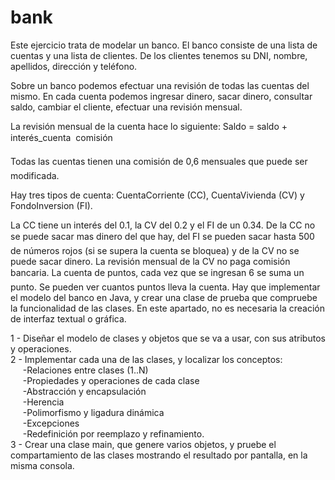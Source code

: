 bank
====
Este ejercicio trata de modelar un banco. El banco consiste de una lista de cuentas y una lista de clientes. De los clientes tenemos su DNI, nombre, apellidos, dirección y teléfono.

Sobre un banco podemos efectuar una revisión de todas las cuentas del mismo. En cada cuenta podemos ingresar dinero, sacar dinero, consultar saldo, cambiar el cliente, efectuar una revisión mensual.

La revisión mensual de la cuenta hace lo siguiente:
Saldo = saldo + interés_cuenta  comisión

Todas las cuentas tienen una comisión de 0,6 mensuales que puede ser modificada.

Hay tres tipos de cuenta: CuentaCorriente (CC), CuentaVivienda (CV) y FondoInversion (FI).

La CC tiene un interés del 0.1, la CV del 0.2 y el FI de un 0.34. De la CC no se puede sacar mas dinero del que hay, del FI se pueden sacar hasta 500 de números rojos (si se supera la cuenta se bloquea) y de la CV no se puede sacar dinero. La revisión mensual de la CV no paga comisión bancaria. La cuenta de puntos, cada vez que se ingresan 6 se suma un punto. Se pueden ver cuantos puntos lleva la cuenta. 
Hay que implementar el modelo del banco en Java, y crear una clase de prueba que compruebe la funcionalidad de las clases. En este apartado, no es necesaria la creación de interfaz textual o gráfica.

1 - Diseñar el modelo de clases y objetos que se va a usar, con sus atributos y operaciones.<br/>
2 - Implementar cada una de las clases, y localizar los conceptos:<br/>
&nbsp;&nbsp;&nbsp;&nbsp;&nbsp;-Relaciones entre clases (1..N)<br/>
&nbsp;&nbsp;&nbsp;&nbsp;&nbsp;-Propiedades y operaciones de cada clase<br/>
&nbsp;&nbsp;&nbsp;&nbsp;&nbsp;-Abstracción y encapsulación<br/>
&nbsp;&nbsp;&nbsp;&nbsp;&nbsp;-Herencia<br/>
&nbsp;&nbsp;&nbsp;&nbsp;&nbsp;-Polimorfismo y ligadura dinámica<br/>
&nbsp;&nbsp;&nbsp;&nbsp;&nbsp;-Excepciones<br/>
&nbsp;&nbsp;&nbsp;&nbsp;&nbsp;-Redefinición por reemplazo y refinamiento.<br/>
3 - Crear una clase main, que genere varios objetos, y pruebe el compartamiento de las clases mostrando el resultado por pantalla, en la misma consola.

